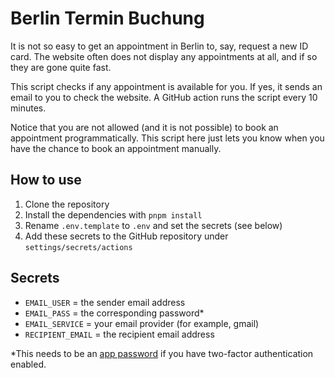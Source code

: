 # Berlin Termin Buchung

It is not so easy to get an appointment in Berlin to, say, request a new ID card. The website often does not display any appointments at all, and if so they are gone quite fast.

This script checks if any appointment is available for you. If yes, it sends an email to you to check the website. A GitHub action runs the script every 10 minutes.

Notice that you are not allowed (and it is not possible) to book an appointment programmatically. This script here just lets you know when you have the chance to book an appointment manually.

## How to use

1. Clone the repository
2. Install the dependencies with `pnpm install`
3. Rename `.env.template` to `.env` and set the secrets (see below)
4. Add these secrets to the GitHub repository under `settings/secrets/actions`

## Secrets

-   `EMAIL_USER` = the sender email address
-   `EMAIL_PASS` = the corresponding password\*
-   `EMAIL_SERVICE` = your email provider (for example, gmail)
-   `RECIPIENT_EMAIL` = the recipient email address

\*This needs to be an [app password](https://support.google.com/mail/answer/185833) if you have two-factor authentication enabled.
